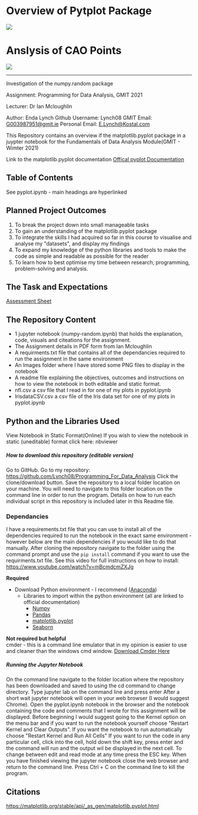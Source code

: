 # Overview of Pytplot Package
![](https://upload.wikimedia.org/wikipedia/en/5/56/Matplotlib_logo.svg)  

# Anslysis of CAO Points
![](https://upload.wikimedia.org/wikipedia/commons/5/51/Central_Applications_Office.png)
***
Investigation of the numpy.random package

Assignment: Programming for Data Analysis, GMIT 2021

Lecturer: Dr Ian Mcloughlin

Author: Enda Lynch
Github Username: Lynch08
GMIT Email: G003987951@gmit.ie
Personal Email: E.Lynch@Kostal.com


This Repository contains an overview if the matplotlib.pyplot package in a juypter notebook for the Fundamentals of Data Analysis Module(GMIT - Wimter 2021)

Link to the matplotlib.pyplot documentation
[Offical pyplot Documentation](https://matplotlib.org/stable/api/_as_gen/matplotlib.pyplot.html)


## Table of Contents
See pyplot.ipynb - main headings are hyperlinked

## Planned Project Outcomes
1. To break the project down into small manageable tasks
2. To gain an understanding of the matplotlib.pyplot package
3. To integrate the skills I had acquired so far in this course to visualise and analyse my "datasets", and display my findings
4. To expand my knowledge of the python libraries and tools to make the code as simple and readable as possible for the reader
5. To learn how to best optimise my time between research, programming, problem-solving and analysis.

## The Task and Expectations
[Assessment Sheet](https://github.com/Lynch08/Fundementals_Of_Data_Analysis/blob/main/Fundamentals%20of%20Data%20Analysis%20assessment%20sheet.pdf)

## The Repository Content
 - 1 jupyter notebook (numpy-random.ipynb) that holds the explanation, code, visuals and citeations for the assignment.
 - The Assignment details in PDF form from Ian Mcloughlin
 - A requirments.txt file that contains all of the dependancies required to run the assignment in the same environment
 - An Images folder where I have stored some PNG files to display in the notebook
 - A readme file explaining the objectives, outcomes and instructions on how to view the notebook in both editable and static format.
 - nfl.csv a csv file that I read in for one of my plots in pyplot.ipynb
 - IrisdataCSV.csv a csv file of the Iris data set for one of my plots in pyplot.ipynb


## Python and the Libraries Used
View Notebook in Static Format(Online)
If you wish to view the notebook in static (uneditable) format click here:
nbviewer

##### How to download this repository (editable version)
Go to GitHub.
Go to my repository: https://github.com/Lynch08/Programming_For_Data_Analysis
Click the clone/download button.
Save the repository to a local folder location on your machine.
You will need to navigate to this folder location on the command line in order to run the program.
Details on how to run each individual script in this repository is included later in this Readme file.

### Dependancies 

I have a requirements.txt file that you can use to install all of the dependencies required to run the notebook in the exact same environment - however below are the main dependencies if you would like to do that manually. After cloning the repository navigate to the folder using the command prompt and use the ```pip install``` command if you want to use the requirments.txt file.
See this video for full instructions on how to install: https://www.youtube.com/watch?v=mBcmdcmZXJg 


**Required**
- Download Python environment - I recommend ([Anaconda](https://www.anaconda.com/products/individual)) 
    - Libraries to import within the python environment (all are linked to official documentation)
        - [Numpy](https://numpy.org/doc/)
        - [Pandas](https://pandas.pydata.org/docs/)
        - [matplotlib.pyplot](https://matplotlib.org/stable/api/_as_gen/matplotlib.pyplot.html)
        - [Seaborn](https://seaborn.pydata.org/)
        

**Not required but helpful**  
cmder - this is a command line emulator that in my opinion is easier to use and cleaner than the windows cmd window. [Download Cmder Here](https://cmder.net/)

##### Running the Jupyter Notebook
On the command line navigate to the folder location where the repository has been downloaded and saved to using the cd command to change directory.
Type jupyter lab on the command line and press enter
After a short wait jupyter notebook will open in your web browser (I would suggest Chrome).
Open the pyplot.ipynb notebook in the browser and the notebook containing the code and comments that I wrote for this assignment will be displayed.
Before beginning I would suggest going to the Kernel option on the menu bar and if you want to run the notebook yourself choose "Restart Kernel and Clear Outputs". If you want the notebook to run automatically choose "Restart Kernel and Run All Cells"
If you want to run the code in any particular cell, click into the cell, hold down the shift key, press enter and the command will run and the output wil be displayed in the next cell.
To change between edit and read mode at any time press the ESC key.
When you have finished viewing the jupyter notebook close the web browser and return to the command line. Press Ctrl + C on the command line to kill the program.



## Citations
https://matplotlib.org/stable/api/_as_gen/matplotlib.pyplot.html

